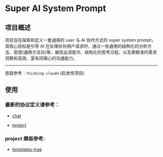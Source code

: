# Super AI System Prompt

## 项目概述

项目旨在探索和定义一套通用的 user 与 AI 协作方式的 super system
prompt，其核心目标是引导 AI
在处理任何用户请求时，通过一些通用的结构化的分析方法、思想(通用方法论)等，展现出深层次、结构化的思考过程，以及更精准的需求洞察和高效、富有同理心的沟通能力。

---

思路参考：`thinking-claude` (启发性项目)

## 使用

### 最新的协议定义请参考：

- [chat](./prompt/thinking.chat.xml)

- [project](./prompt/thinking.project.xml)

### project 模板参考:

- [templates-trae](./templates-trae/)
